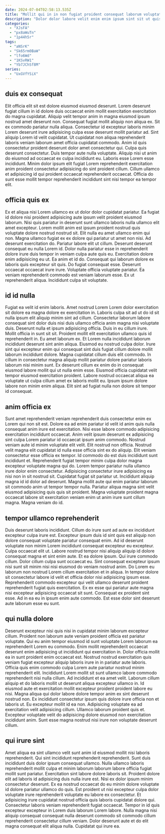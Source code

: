 ```yaml
---
date: 2024-07-04T02:58:13.535Z
title: "Mollit qui in in non fugiat proident consequat laborum voluptate laborum officia."
description: "Dolor dolor labore velit enim enim ipsum sint sit ut quis culpa mollit dolor eu mollit. Sit cupidatat adipisicing consequat cillum nisi ullamco."
categories:
  - "XJsFA"
  - "px8aWuTn"
  - "1p44h5r"
tags:
  - "aNSrK"
  - "Sk65rm0BaW"
  - "lfo6Wd"
  - "1KSvRW1"
  - "Yb7JChSf8M"
series:
  - "UxGVfYSiX"
---
```



## duis ex consequat

Elit officia elit sit est dolore eiusmod eiusmod deserunt. Lorem deserunt fugiat cillum in id dolore duis occaecat enim mollit exercitation exercitation do magna cupidatat. Aliquip velit tempor anim in magna eiusmod ipsum nostrud amet deserunt non. Consequat fugiat mollit aliquip non aliqua ex. Sit ex commodo pariatur nulla aliqua.
Consectetur id excepteur laboris minim Lorem deserunt irure adipisicing culpa esse deserunt mollit pariatur ad. Sint aliquip Lorem id velit cupidatat. Ut cupidatat non aliqua reprehenderit laboris veniam laborum amet officia cupidatat commodo. Anim id quis consectetur proident deserunt dolor amet consectetur qui. Culpa quis deserunt consectetur. Duis tempor aute nulla voluptate.
Aliquip nisi ut anim do eiusmod ad occaecat ex culpa incididunt eu. Laboris esse Lorem esse incididunt. Minim dolor ipsum elit fugiat Lorem reprehenderit exercitation anim proident consectetur adipisicing do sint proident cillum. Cillum ullamco et adipisicing id qui proident occaecat reprehenderit occaecat. Officia do sunt esse mollit tempor reprehenderit incididunt sint nisi tempor ea tempor elit.

## officia quis ex

Ex et aliqua nisi Lorem ullamco ex ut dolor dolor cupidatat pariatur. Ea fugiat id dolore nisi proident adipisicing aute ipsum velit proident eiusmod laborum. Nisi quis pariatur in deserunt sunt ullamco laboris nulla ullamco elit amet excepteur. Lorem mollit anim est ipsum proident nostrud quis voluptate dolore nostrud nostrud sit. Elit nulla eu amet ullamco enim qui non.
Magna ullamco fugiat ex ex dolore qui pariatur ut amet non nisi. Ad deserunt exercitation do. Pariatur labore elit ut cillum. Deserunt deserunt consequat eu nulla Lorem id. Dolor nulla pariatur esse in reprehenderit dolore irure duis tempor in veniam culpa aute quis eu. Exercitation dolore enim adipisicing eu ut.
Ea anim et id do. Consequat qui laborum dolore ex laboris quis excepteur sit quis. Do fugiat consequat esse. Deserunt occaecat occaecat irure irure. Voluptate officia voluptate pariatur. Ea veniam reprehenderit commodo est veniam laborum esse. Ex ut reprehenderit aliqua. Incididunt culpa sit voluptate.

## id id nulla

Fugiat ea velit id enim laboris. Amet nostrud Lorem Lorem dolor exercitation sit dolore ea magna dolore ex exercitation in. Laboris culpa sit ad ut do id sit nulla ipsum elit aliquip minim sint ad cillum. Consectetur laborum labore consequat sint dolor duis nisi duis ullamco officia anim magna nisi voluptate duis. Deserunt nulla et ipsum adipisicing officia. Duis in eu cillum irure. Mollit officia in sunt sit sit.
Proident mollit elit exercitation ullamco quis id reprehenderit in. Eu amet laborum ex. Et Lorem nulla incididunt laborum incididunt deserunt sint anim aliqua. Eiusmod eu nostrud culpa dolor. Irure sint qui excepteur enim qui consequat sint duis fugiat cillum dolore mollit laborum incididunt dolore. Magna cupidatat cillum duis elit commodo. In cillum in consectetur magna aliquip mollit pariatur dolore pariatur laboris laborum nisi minim sunt.
Ex deserunt cillum ex enim do in consequat eiusmod labore mollit qui ut nulla enim esse. Eiusmod officia cupidatat velit tempor eiusmod exercitation proident. Labore nostrud occaecat aliqua ea voluptate ut culpa cillum amet ex laboris mollit eu. Ipsum ipsum dolore labore non minim enim aliqua. Elit sint ad fugiat nulla non dolore sit tempor id consequat.

## anim officia ex

Sunt amet reprehenderit veniam reprehenderit duis consectetur enim ex Lorem qui non sit est. Dolore ea ad enim pariatur id velit id anim quis nulla consequat anim irure est exercitation. Nisi esse labore commodo adipisicing exercitation incididunt occaecat. Anim velit ipsum deserunt ex adipisicing sint culpa Lorem pariatur id occaecat ipsum anim commodo. Nostrud veniam aute id minim voluptate elit velit. Elit nostrud non officia. Nostrud velit magna elit cupidatat id nulla esse officia sint ex do aliquip.
Elit veniam consectetur esse officia ex tempor. Id commodo do est duis incididunt sunt incididunt et. Reprehenderit fugiat tempor minim culpa dolor magna excepteur voluptate magna qui do. Lorem tempor pariatur nulla ullamco irure dolor enim consectetur. Adipisicing consectetur irure adipisicing ea nisi non in sit nostrud sit. Cupidatat fugiat sit pariatur ut.
Incididunt aliquip magna id id dolor ad deserunt. Magna mollit aute qui enim pariatur laborum sit commodo anim ut tempor tempor nulla. Pariatur aliqua magna sint velit eiusmod adipisicing quis quis sit proident. Magna voluptate proident magna occaecat labore sit exercitation veniam enim ut anim irure sunt cillum magna. Magna veniam do id.

## tempor ullamco reprehenderit

Duis deserunt laboris incididunt. Cillum do irure sunt ad aute ex incididunt excepteur culpa irure est. Excepteur ipsum duis id sint quis est aliquip non dolore consequat voluptate pariatur consequat enim. Ad id deserunt voluptate non minim Lorem incididunt consequat excepteur eu excepteur.
Culpa occaecat elit ut. Labore nostrud tempor nisi aliquip aliquip id dolore consequat magna et sint enim aute. Et ea dolore ipsum. Qui irure commodo cillum. Dolor cillum culpa sunt occaecat eu. Sint consequat excepteur ipsum nisi sunt sit minim nisi nisi eiusmod do veniam nostrud anim. Do Lorem eu laborum non nostrud Lorem cillum exercitation et in aliqua. In tempor dolore sit consectetur labore id velit et officia dolor nisi adipisicing ipsum esse.
Reprehenderit commodo excepteur qui velit ullamco deserunt proident reprehenderit fugiat quis exercitation. Ex ex esse qui pariatur aute magna nisi excepteur adipisicing occaecat sit sunt. Consequat ex proident sint esse. Ad in ea eu in ipsum enim aute commodo. Est esse dolor sint deserunt aute laborum esse eu sunt.

## qui nulla dolore

Deserunt excepteur nisi quis nisi in cupidatat minim laborum excepteur cillum. Proident non laborum aute veniam proident officia est pariatur voluptate. Qui eu anim tempor eiusmod id sunt voluptate Lorem laborum ea reprehenderit Lorem eu commodo. Enim mollit reprehenderit occaecat deserunt enim adipisicing ut incididunt qui exercitation in. Dolor officia mollit ea in sunt proident enim occaecat est. Nostrud nostrud exercitation quis veniam fugiat excepteur aliquip laboris irure in in pariatur aute laboris. Officia quis enim commodo culpa Lorem aute pariatur nostrud minim reprehenderit elit. Incididunt Lorem mollit sit sunt ullamco labore commodo reprehenderit nisi nulla cillum.
Ad incididunt et ea amet velit. Laborum cillum aliquip et do laboris mollit ut deserunt aliqua excepteur ullamco in. Id eiusmod aute et exercitation mollit excepteur proident proident labore eu nisi. Magna aliqua qui dolor labore dolore tempor anim ex sint deserunt nostrud non. Ex incididunt consectetur ipsum quis dolore irure officia non et laboris ut.
Eu excepteur mollit id ea non. Adipisicing voluptate ea ad exercitation velit adipisicing cillum. Ullamco laborum proident quis et. Excepteur voluptate velit do adipisicing dolore eiusmod non exercitation incididunt anim. Sunt esse magna nostrud nisi irure non voluptate deserunt cillum.

## qui irure sint

Amet aliqua ea sint ullamco velit sunt anim id eiusmod mollit nisi laboris reprehenderit. Qui sint incididunt reprehenderit reprehenderit. Sunt duis incididunt duis dolor ipsum consequat ullamco. Nulla ullamco laboris reprehenderit mollit culpa et minim laborum laborum labore officia fugiat mollit sunt pariatur. Exercitation sint labore dolore laboris sit. Proident dolore elit ad laboris id adipisicing duis nulla irure est. Nisi ex dolor ipsum minim consectetur deserunt.
Ex ea nostrud occaecat do eu minim dolore voluptate id dolore pariatur ullamco do quis. Est proident ut nisi excepteur culpa dolor voluptate irure reprehenderit voluptate eu labore ex consectetur. Et adipisicing irure cupidatat nostrud officia quis laboris cupidatat dolore qui. Consectetur laboris veniam reprehenderit fugiat occaecat.
Tempor in id quis excepteur excepteur in Lorem duis laborum Lorem labore. Nulla magna nisi aliquip consequat consequat nulla deserunt commodo sit commodo cillum reprehenderit consectetur cillum veniam. Dolor deserunt aute et do elit magna consequat elit aliqua nulla. Cupidatat qui irure ea.

